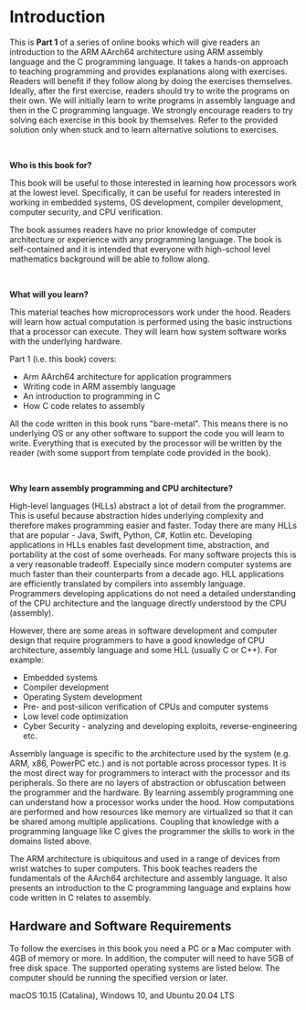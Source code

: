 # Introduction

This is **Part 1** of a series of online books which will give readers an introduction to the ARM AArch64 architecture using ARM assembly language and the C programming language. It takes a hands-on approach to teaching programming and provides explanations along with exercises. Readers will benefit if they follow along by doing the exercises themselves. Ideally, after the first exercise, readers should try to write the programs on their own. We will initially learn to write programs in assembly language and then in the C programming language.  We strongly encourage readers to try solving each exercise in this book by themselves. Refer to the provided solution only when stuck and to learn alternative solutions to exercises.


<BR>

**Who is this book for?**

This book will be useful to those interested in learning how processors work at the lowest level. Specifically, it can be useful for readers interested in working in embedded systems, OS development, compiler development, computer security, and CPU verification.

The book assumes readers have no prior knowledge of computer architecture or experience with any programming language. The book is self-contained and it is intended that everyone with high-school level mathematics background will be able to follow along.

<BR>

**What will you learn?**

This material teaches how microprocessors work under the hood. Readers will learn how actual computation is performed using the basic instructions that a processor can execute. They will learn how system software works with the underlying hardware.

Part 1 (i.e. this book) covers:
- Arm AArch64 architecture for application programmers
- Writing code in ARM assembly language
- An introduction to programming in C
- How C code relates to assembly

All the code written in this book runs "bare-metal". This means there is no underlying OS or any other software to support the code you will learn to write. Everything that is executed by the processor will be written by the reader (with some support from template code provided in the book).

<BR>

**Why learn assembly programming and CPU architecture?**

High-level languages (HLLs) abstract a lot of detail from the programmer. This is useful because abstraction hides underlying complexity and therefore makes programming easier and faster. Today there are many HLLs that are popular - Java, Swift, Python, C#, Kotlin etc. Developing applications in HLLs enables fast development time, abstraction, and portability at the cost of some overheads. For many software projects this is a very reasonable tradeoff. Especially since modern computer systems are much faster than their counterparts from a decade ago. HLL applications are efficiently translated by compilers into assembly language. Programmers developing applications do not need a detailed understanding of the CPU architecture and the language directly understood by the CPU (assembly).

However, there are some areas in software development and computer design that require programmers to have a good knowledge of CPU architecture, assembly language  and some HLL (usually C or C++). For example:
- Embedded systems
- Compiler development
- Operating System development
- Pre- and post-silicon verification of CPUs and computer systems
- Low level code optimization
- Cyber Security - analyzing and developing exploits, reverse-engineering etc.


Assembly language is specific to the architecture used by the system (e.g. ARM, x86, PowerPC etc.) and is not portable across processor types. It is the most direct way for programmers to interact with the processor and its peripherals. So there are no layers of abstraction or obfuscation between the programmer and the hardware. By learning assembly programming one can understand how a processor works under the hood. How computations are performed and how resources like memory are virtualized so that it can be shared among multiple applications. Coupling that knowledge with a programming language like C gives the programmer the skills to work in the domains listed above.

The ARM architecture is ubiquitous and used in a range of devices from wrist watches to super computers. This book teaches readers the fundamentals of the AArch64 architecture and assembly language. It also presents an introduction to the C programming language and explains how code written in C relates to assembly.


## Hardware and Software Requirements

To follow the exercises in this book you need a PC or a Mac computer with 4GB of memory or more. In addition, the computer will need to have 5GB of free disk space. The supported operating systems are listed below. The computer should be running the specified version or later.

macOS 10.15 (Catalina), Windows 10, and Ubuntu 20.04 LTS
